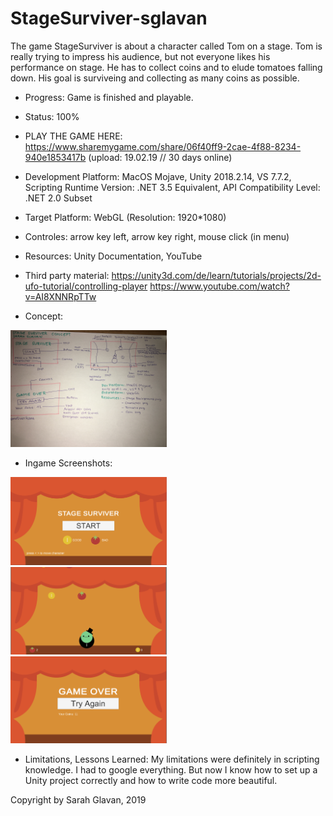 # StageSurviver-sglavan
The game StageSurviver is about a character called Tom on a stage. 
Tom is really trying to impress his audience, but not everyone likes his performance on stage. 
He has to collect coins and to elude tomatoes falling down. 
His goal is surviveing and collecting as many coins as possible.

 + Progress: Game is finished and playable.

 + Status: 100%

 + PLAY THE GAME HERE: https://www.sharemygame.com/share/06f40ff9-2cae-4f88-8234-940e1853417b (upload: 19.02.19 // 30 days online)

 + Development Platform: MacOS Mojave, Unity 2018.2.14, VS 7.7.2, Scripting Runtime Version: .NET 3.5
   Equivalent, API Compatibility Level: .NET 2.0 Subset

 + Target Platform: WebGL (Resolution: 1920*1080)

 + Controles: arrow key left, arrow key right, mouse click (in menu)

 + Resources: Unity Documentation, YouTube

 + Third party material:
https://unity3d.com/de/learn/tutorials/projects/2d-ufo-tutorial/controlling-player
https://www.youtube.com/watch?v=AI8XNNRpTTw


 + Concept:
<div>
<img src="./Screenshots/Konzept_StageSurviver.jpg" width="250">
</div>

 + Ingame Screenshots:
<div>
<img src="./Screenshots/WelcomeScene.png" width="250">
</div>
<div>
<img src="./Screenshots/MainScene.png" width="250">
</div>
<div>
<img src="./Screenshots/GameOverScene.png" width="250">
</div>

 + Limitations, Lessons Learned:
   My limitations were definitely in scripting knowledge. I had to google everything.
   But now I know how to set up a Unity project correctly and how to write code more beautiful. 
   

Copyright by Sarah Glavan, 2019





